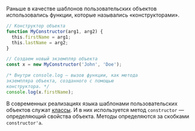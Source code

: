 Раньше в качестве шаблонов пользовательских объектов использовались функции, которые назывались «конструкторами».

```js
// Конструктор объекта
function MyConstructor(arg1, arg2) {
  this.firstName = arg1;
  this.lastName = arg2;
}

// Создаем новый экземпляр объекта
const x = new MyConstructor('John', 'Doe');

/* Внутри console.log — вызов функции, как метода
экземпляра объекта, созданного с помощью
конструктора. */
console.log(x.firstName);
```

В современных реализациях языка шаблонами пользовательских объектов служат [классы](/#topic-js-classes). И в них используется метод `constructor` — определяющий свойства объекта. Методы определяются за скобками `constructor'а`.
